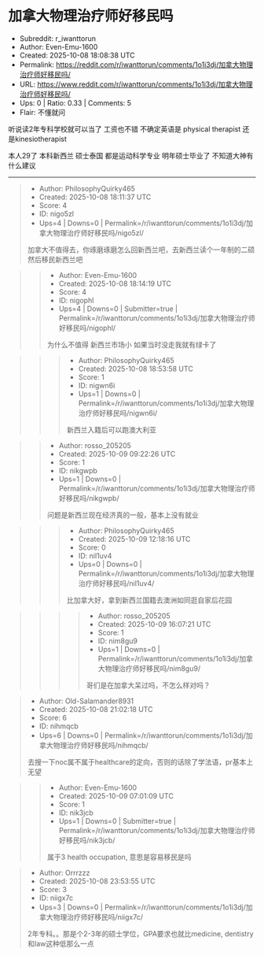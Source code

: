 # 加拿大物理治疗师好移民吗

- Subreddit: r_iwanttorun
- Author: Even-Emu-1600
- Created: 2025-10-08 18:08:38 UTC
- Permalink: https://reddit.com/r/iwanttorun/comments/1o1i3dj/加拿大物理治疗师好移民吗/
- URL: https://www.reddit.com/r/iwanttorun/comments/1o1i3dj/加拿大物理治疗师好移民吗/
- Ups: 0 | Ratio: 0.33 | Comments: 5
- Flair: 不懂就问


听说读2年专科学校就可以当了 工资也不错 不确定英语是 physical therapist
还是kinesiotherapist

本人29了 本科新西兰 硕士泰国 都是运动科学专业 明年硕士毕业了
不知道大神有什么建议


---

> - Author: PhilosophyQuirky465
> - Created: 2025-10-08 18:11:37 UTC
> - Score: 4
> - ID: nigo5zl
> - Ups=4 | Downs=0 | Permalink=/r/iwanttorun/comments/1o1i3dj/加拿大物理治疗师好移民吗/nigo5zl/
>
> 加拿大不值得去，你琢磨琢磨怎么回新西兰吧，去新西兰读个一年制的二硕然后移民新西兰吧

>> - Author: Even-Emu-1600
>> - Created: 2025-10-08 18:14:19 UTC
>> - Score: 4
>> - ID: nigophl
>> - Ups=4 | Downs=0 | Submitter=true | Permalink=/r/iwanttorun/comments/1o1i3dj/加拿大物理治疗师好移民吗/nigophl/
>>
>> 为什么不值得 新西兰市场小 如果当时没走我就有绿卡了

>>> - Author: PhilosophyQuirky465
>>> - Created: 2025-10-08 18:53:58 UTC
>>> - Score: 1
>>> - ID: nigwn6i
>>> - Ups=1 | Downs=0 | Permalink=/r/iwanttorun/comments/1o1i3dj/加拿大物理治疗师好移民吗/nigwn6i/
>>>
>>> 新西兰入籍后可以跑澳大利亚

>> - Author: rosso_205205
>> - Created: 2025-10-09 09:22:26 UTC
>> - Score: 1
>> - ID: nikgwpb
>> - Ups=1 | Downs=0 | Permalink=/r/iwanttorun/comments/1o1i3dj/加拿大物理治疗师好移民吗/nikgwpb/
>>
>> 问题是新西兰现在经济真的一般，基本上没有就业

>>> - Author: PhilosophyQuirky465
>>> - Created: 2025-10-09 12:18:16 UTC
>>> - Score: 0
>>> - ID: nil1uv4
>>> - Ups=0 | Downs=0 | Permalink=/r/iwanttorun/comments/1o1i3dj/加拿大物理治疗师好移民吗/nil1uv4/
>>>
>>> 比加拿大好，拿到新西兰国籍去澳洲如同逛自家后花园

>>>> - Author: rosso_205205
>>>> - Created: 2025-10-09 16:07:21 UTC
>>>> - Score: 1
>>>> - ID: nim8gu9
>>>> - Ups=1 | Downs=0 | Permalink=/r/iwanttorun/comments/1o1i3dj/加拿大物理治疗师好移民吗/nim8gu9/
>>>>
>>>> 哥们是在加拿大呆过吗，不怎么样对吗？

> - Author: Old-Salamander8931
> - Created: 2025-10-08 21:02:18 UTC
> - Score: 6
> - ID: nihmqcb
> - Ups=6 | Downs=0 | Permalink=/r/iwanttorun/comments/1o1i3dj/加拿大物理治疗师好移民吗/nihmqcb/
>
> 去搜一下noc属不属于healthcare的定向，否则的话除了学法语，pr基本上无望

>> - Author: Even-Emu-1600
>> - Created: 2025-10-09 07:01:09 UTC
>> - Score: 1
>> - ID: nik3jcb
>> - Ups=1 | Downs=0 | Submitter=true | Permalink=/r/iwanttorun/comments/1o1i3dj/加拿大物理治疗师好移民吗/nik3jcb/
>>
>> 属于3 health occupation,
>> 意思是容易移民是吗

> - Author: Orrrzzz
> - Created: 2025-10-08 23:53:55 UTC
> - Score: 3
> - ID: niigx7c
> - Ups=3 | Downs=0 | Permalink=/r/iwanttorun/comments/1o1i3dj/加拿大物理治疗师好移民吗/niigx7c/
>
> 2年专科。。那是个2-3年的硕士学位，GPA要求也就比medicine, dentistry和law这种低那么一点
